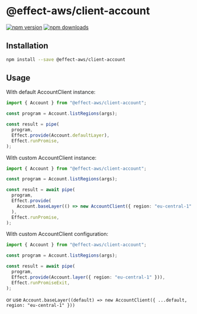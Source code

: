 # @effect-aws/client-account

[![npm version](https://img.shields.io/npm/v/%40effect-aws%2Fclient-account?color=brightgreen&label=npm%20package)](https://www.npmjs.com/package/@effect-aws/client-account)
[![npm downloads](https://img.shields.io/npm/dm/%40effect-aws%2Fclient-account)](https://www.npmjs.com/package/@effect-aws/client-account)

## Installation

```bash
npm install --save @effect-aws/client-account
```

## Usage

With default AccountClient instance:

```typescript
import { Account } from "@effect-aws/client-account";

const program = Account.listRegions(args);

const result = pipe(
  program,
  Effect.provide(Account.defaultLayer),
  Effect.runPromise,
);
```

With custom AccountClient instance:

```typescript
import { Account } from "@effect-aws/client-account";

const program = Account.listRegions(args);

const result = await pipe(
  program,
  Effect.provide(
    Account.baseLayer(() => new AccountClient({ region: "eu-central-1" })),
  ),
  Effect.runPromise,
);
```

With custom AccountClient configuration:

```typescript
import { Account } from "@effect-aws/client-account";

const program = Account.listRegions(args);

const result = await pipe(
  program,
  Effect.provide(Account.layer({ region: "eu-central-1" })),
  Effect.runPromiseExit,
);
```

or use `Account.baseLayer((default) => new AccountClient({ ...default, region: "eu-central-1" }))`
